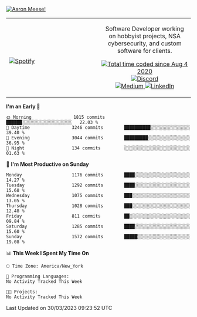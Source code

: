 [![Aaron Meese!](https://user-images.githubusercontent.com/17814535/88975338-a2aabf00-d27f-11ea-963f-8a19608716b4.png)](https://github.com/ajmeese7/readme-ascii "README ASCII")

<!-- Modified from project here: https://github.com/novatorem/novatorem -->
<table width="100%">
  <tr>
  <td width="50%">

&nbsp; <br> [![Spotify](https://ajmeese7.vercel.app/api/spotify)](https://open.spotify.com/user/ajmeese)

  </td>
  <td width="50%">
    <p align="center">
    Software Developer working on hobbyist projects, NSA cybersecurity, and custom software for clients.
    </p>
    <p align="center">
      <a href="https://wakatime.com/@f726891d-3b02-46cd-9b60-e8c59f9e2b14">
        <img src="https://wakatime.com/badge/user/f726891d-3b02-46cd-9b60-e8c59f9e2b14.svg" alt="Total time coded since Aug 4 2020" title="WakaTime" />
      </a>
      <a href="http://link.aaronmeese.com/discord">
        <img src="https://img.shields.io/badge/discord-ajmeese7%234835-369?style=flat-square&logo=discord&logoColor=white&color=purple" alt="Discord" title="Discord">
      </a>
      <br />
      <a href="https://link.aaronmeese.com/medium">
        <img src="https://img.shields.io/badge/medium-ajmeese7-1DB954?style=flat-square&logo=medium&logoColor=white" alt="Medium" title="Medium">
      </a>
      <a href="https://link.aaronmeese.com/linkedin">
        <img src="https://img.shields.io/badge/linkedIn-aaronmeese-1DB954?style=flat-square&logo=linkedin&logoColor=white&color=blue" alt="LinkedIn" title="LinkedIn">
      </a>
    </p>
  </td>

</table>

[//]: <> (The `&nbsp;` is to have Aphelion take up more space)

<!--START_SECTION:waka-->
**I'm an Early 🐤** 

```text
🌞 Morning                1815 commits        ██████░░░░░░░░░░░░░░░░░░░   22.03 % 
🌆 Daytime                3246 commits        ██████████░░░░░░░░░░░░░░░   39.40 % 
🌃 Evening                3044 commits        █████████░░░░░░░░░░░░░░░░   36.95 % 
🌙 Night                  134 commits         ░░░░░░░░░░░░░░░░░░░░░░░░░   01.63 % 
```
📅 **I'm Most Productive on Sunday** 

```text
Monday                   1176 commits        ████░░░░░░░░░░░░░░░░░░░░░   14.27 % 
Tuesday                  1292 commits        ████░░░░░░░░░░░░░░░░░░░░░   15.68 % 
Wednesday                1075 commits        ███░░░░░░░░░░░░░░░░░░░░░░   13.05 % 
Thursday                 1028 commits        ███░░░░░░░░░░░░░░░░░░░░░░   12.48 % 
Friday                   811 commits         ██░░░░░░░░░░░░░░░░░░░░░░░   09.84 % 
Saturday                 1285 commits        ████░░░░░░░░░░░░░░░░░░░░░   15.60 % 
Sunday                   1572 commits        █████░░░░░░░░░░░░░░░░░░░░   19.08 % 
```


📊 **This Week I Spent My Time On** 

```text
🕑︎ Time Zone: America/New_York

💬 Programming Languages: 
No Activity Tracked This Week

🐱‍💻 Projects: 
No Activity Tracked This Week
```


 Last Updated on 30/03/2023 09:23:52 UTC
<!--END_SECTION:waka-->
